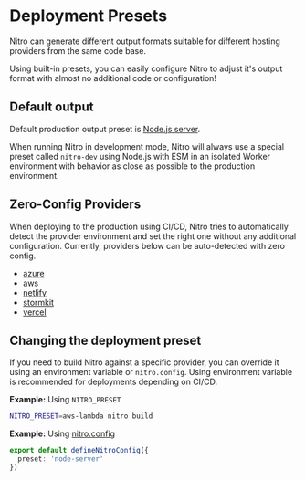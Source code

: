 # Deployment Presets

Nitro can generate different output formats suitable for different hosting providers from the same code base.

Using built-in presets, you can easily configure Nitro to adjust it's output format with almost no additional code or configuration!

## Default output

Default production output preset is [Node.js server](./node).

When running Nitro in development mode, Nitro will always use a special preset called `nitro-dev` using Node.js with ESM in an isolated Worker environment with behavior as close as possible to the production environment.


## Zero-Config Providers

When deploying to the production using CI/CD, Nitro tries to automatically detect the provider environment and set the right one without any additional configuration. Currently, providers below can be auto-detected with zero config.

- [azure](/deploy/providers/azure)
- [aws](/deploy/providers/aws)
- [netlify](/deploy/providers/netlify)
- [stormkit](/deploy/providers/stormkit)
- [vercel](/deploy/providers/vercel)


## Changing the deployment preset

If you need to build Nitro against a specific provider, you can override it using an environment variable or `nitro.config`. Using environment variable is recommended for deployments depending on CI/CD.

**Example:** Using `NITRO_PRESET`
```bash
NITRO_PRESET=aws-lambda nitro build
```

**Example:** Using [nitro.config](/config/)

```ts
export default defineNitroConfig({
  preset: 'node-server'
})
```



